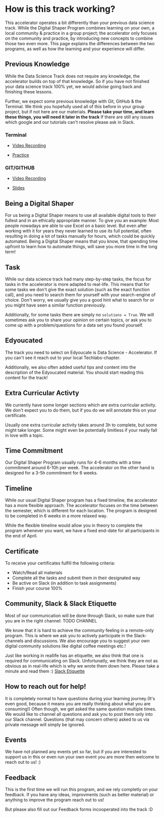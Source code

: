 # How is this track working?
This accelerator operates a bit differently than your previous data science track. While the Digital Shaper Program combines learning on your own, a local community & practice in a group project; the accelerator only focuses on the community and practice, by introducing new concepts to combine those two even more. This page explains the differences between the two programs, as well as how the learning and your experience will differ.

## Previous Knowledge
While the Data Science Track does not require any knowledge, the accelerator builds on top of that knowledge. So if you have not finished your data science track 100% yet, we would advise going back and finishing these lessons.

Further, we expect some previous knowledge with Git, GitHub & the Terminal. We think you hopefully used all of this before in your group project, but if not here are our materials. **Please take your time, and learn these things, you will need it later in the track** If there are still any issues which google and our tutorials can't resolve please ask in Slack.

### Terminal
- [Video Recording](https://drive.google.com/file/d/1pIfjmtb6mI6cqseX1eJKsBjilBZx3mwL)

- [Practice](https://github.com/arunpariyar/Code-Challenges/tree/master/TechLabs%20%7C%20Demo)

### GIT/GITHUB
- [Video Recording](https://drive.google.com/file/d/1743zZvQBXkHDO2FkYAFd7kPXcdhfIhMJ/view?usp=sharing)

- [Slides](https://drive.google.com/file/d/1X1p1P2MywiZ12cO4Q7Atcs-9aCtAuGRS/view?usp=sharing)


## Being a Digital Shaper
For us being a Digital Shaper means to use all available digital tools to their fullest and in an ethically appropriate manner. To give you an example: Most people nowadays are able to use Excel on a basic level. But even after working with it for years they never learned to use its full potential, often resulting in doing a lot of tasks manually for hours, which could be quickly automated. Being a Digital Shaper means that you know, that spending time upfront to learn how to automate things, will save you more time in the long term!

## Task
While our data science track had many step-by-step tasks, the focus for tasks in the accelerator is more adapted to real-life. This means that for some tasks we don't give the exact solution (such as the exact function call), and you need to search them for yourself with your search-engine of choice. Don't worry, we usually give you a good hint what to search for or you might have seen a similar function previously.

Additionally, for some tasks there are simply no `solutions = True`. We will sometimes ask you to share your opinion on certain topics, or ask you to come up with a problem/questions for a data set you found yourself. 

## Edyoucated
The track you need to select on Edyoucate is Data Science - Accelerator. If you can't see it reach out to your local Techlabs-chapter. 

Additionally, we also often added useful tips and content into the description of the Edyoucated material. You should start reading this content for the track!

## Extra Curricular Activty
We currently have some longer sections which are extra curricular activity. We don't expect you to do them, but if you do we will annotate this on your certificate.

Usually one extra curricular activity takes around 3h to complete, but some might take longer. Some might even be potentially limitless if your really fall in love with a topic.

## Time Commitment
Our Digital Shaper Program usually runs for 4-6 months with a time commitment around 6-10h per week. The accelerator on the other hand is designed for a 3-5h commitment for 6 weeks. 

## Timeline
While our usual Digital Shaper program has a fixed timeline, the accelerator has a more flexible approach. The accelerator focuses on the time between the semester, which is different for each location. The program is designed to be completed in 6 weeks in a more relaxed way. 

While the flexible timeline would allow you in theory to complete the program whenever you want, we have a fixed end-date for all participants in the end of April.

## Certificate
To receive your certificates fulfill the following criteria:
- Watch/Read all materials
- Complete all the tasks and submit them in their designated way
- Be active on Slack (in addition to task assignments)
- Finish your course 100%

## Community, Slack & Slack Etiquette
Most of our communication will be done through Slack, so make sure that you are in the right channel: TODO CHANNEL

We know that it is hard to achieve the community feeling in a remote-only program. This is where we ask you to actively participate in the Slack-channels and discussions. We also encourage you to suggest your own digital community solutions like digital coffee meetings etc.!

Just like working in reallife has an etiquette, we also think that one is required for communicating on Slack.  Unfortunatly, we think they are not as obvious as in real-life which is why we wrote them down here. Please take a minute and read them :) 
[Slack Etiquette](slack-etiquette)

## How to reach out for help!
It is completely normal to have questions during your learning journey.(It's even good, because it means you are really thinking about what you are consuming!) Often though, we get asked the same question multiple times. We would like to channel all questions and ask you to post them only into our Slack channel. Questions (that may concern others) asked to us via private message will simply be ignored.

## Events

We have not planned any events yet so far, but if you are interested to support us in this or even run your own event you are more then welcome to reach out to us! :) 


## Feedback

This is the first time we will run this program, and we rely completly on your feedback. If you have any ideas, improvments (such as better material) or anything to improve the program reach out to us!

But please also fill out our Feedback forms incooperated into the track :D 
